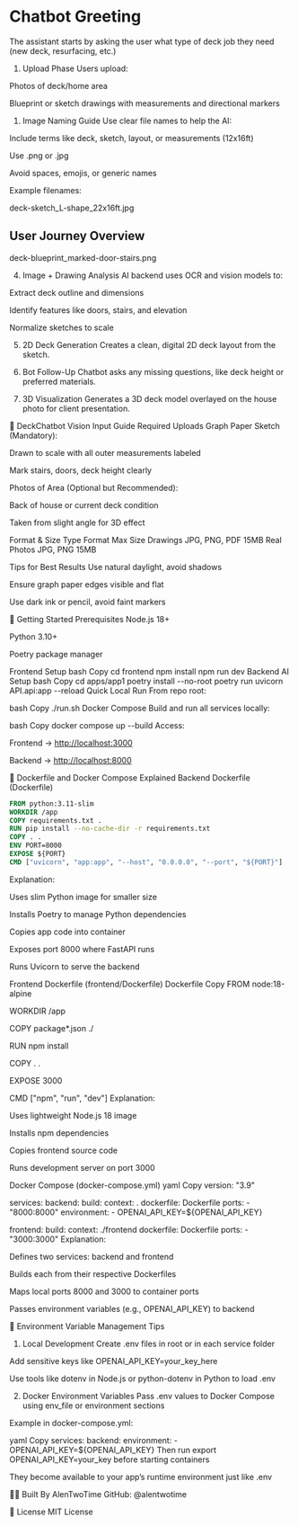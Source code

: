 # Chatbot Greeting

The assistant starts by asking the user what type of deck job they need (new deck, resurfacing, etc.)

1. Upload Phase
Users upload:

Photos of deck/home area

Blueprint or sketch drawings with measurements and directional markers

1. Image Naming Guide
Use clear file names to help the AI:

Include terms like deck, sketch, layout, or measurements (12x16ft)

Use .png or .jpg

Avoid spaces, emojis, or generic names

Example filenames:

deck-sketch_L-shape_22x16ft.jpg

## User Journey Overview

deck-blueprint_marked-door-stairs.png

4. Image + Drawing Analysis
AI backend uses OCR and vision models to:

Extract deck outline and dimensions

Identify features like doors, stairs, and elevation

Normalize sketches to scale

5. 2D Deck Generation
Creates a clean, digital 2D deck layout from the sketch.

6. Bot Follow-Up
Chatbot asks any missing questions, like deck height or preferred materials.

7. 3D Visualization
Generates a 3D deck model overlayed on the house photo for client presentation.

📸 DeckChatbot Vision Input Guide
Required Uploads
Graph Paper Sketch (Mandatory):

Drawn to scale with all outer measurements labeled

Mark stairs, doors, deck height clearly

Photos of Area (Optional but Recommended):

Back of house or current deck condition

Taken from slight angle for 3D effect

Format & Size
Type Format Max Size
Drawings JPG, PNG, PDF 15MB
Real Photos JPG, PNG 15MB

Tips for Best Results
Use natural daylight, avoid shadows

Ensure graph paper edges visible and flat

Use dark ink or pencil, avoid faint markers

🚀 Getting Started
Prerequisites
Node.js 18+

Python 3.10+

Poetry package manager

Frontend Setup
bash
Copy
cd frontend
npm install
npm run dev
Backend AI Setup
bash
Copy
cd apps/app1
poetry install --no-root
poetry run uvicorn API.api:app --reload
Quick Local Run
From repo root:

bash
Copy
./run.sh
Docker Compose
Build and run all services locally:

bash
Copy
docker compose up --build
Access:

Frontend → <http://localhost:3000>

Backend → <http://localhost:8000>


🐳 Dockerfile and Docker Compose Explained
Backend Dockerfile (Dockerfile)
```Dockerfile
FROM python:3.11-slim
WORKDIR /app
COPY requirements.txt .
RUN pip install --no-cache-dir -r requirements.txt
COPY . .
ENV PORT=8000
EXPOSE ${PORT}
CMD ["uvicorn", "app:app", "--host", "0.0.0.0", "--port", "${PORT}"]
```
Explanation:

Uses slim Python image for smaller size

Installs Poetry to manage Python dependencies

Copies app code into container

Exposes port 8000 where FastAPI runs

Runs Uvicorn to serve the backend

Frontend Dockerfile (frontend/Dockerfile)
Dockerfile
Copy
FROM node:18-alpine

WORKDIR /app

COPY package*.json ./

RUN npm install

COPY . .

EXPOSE 3000

CMD ["npm", "run", "dev"]
Explanation:

Uses lightweight Node.js 18 image

Installs npm dependencies

Copies frontend source code

Runs development server on port 3000

Docker Compose (docker-compose.yml)
yaml
Copy
version: "3.9"

services:
  backend:
    build:
      context: .
      dockerfile: Dockerfile
    ports:
      - "8000:8000"
    environment:
      - OPENAI_API_KEY=${OPENAI_API_KEY}

  frontend:
    build:
      context: ./frontend
      dockerfile: Dockerfile
    ports:
      - "3000:3000"
Explanation:

Defines two services: backend and frontend

Builds each from their respective Dockerfiles

Maps local ports 8000 and 3000 to container ports

Passes environment variables (e.g., OPENAI_API_KEY) to backend

🔑 Environment Variable Management Tips

1. Local Development
Create .env files in root or in each service folder

Add sensitive keys like OPENAI_API_KEY=your_key_here

Use tools like dotenv in Node.js or python-dotenv in Python to load .env

2. Docker Environment Variables
Pass .env values to Docker Compose using env_file or environment sections

Example in docker-compose.yml:

yaml
Copy
services:
  backend:
    environment:
      - OPENAI_API_KEY=${OPENAI_API_KEY}
Then run export OPENAI_API_KEY=your_key before starting containers

They become available to your app’s runtime environment just like .env

👨‍💻 Built By
AlenTwoTime
GitHub: @alentwotime

📄 License
MIT License
